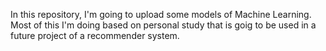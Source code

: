 In this repository, I'm going to upload some models of Machine Learning. Most of this I'm doing based on personal study that is goig to be used in a future project of a recommender system.
